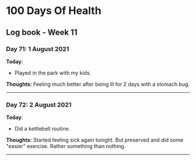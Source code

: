 # 100 Days Of Health

## Log book - Week 11

### Day 71: 1 August 2021

**Today**:

* Played in the park with my kids.

**Thoughts:** Feeling much better after being ill for 2 days with a stomach bug.

---

### Day 72: 2 August 2021

**Today**:

* Did a kettlebell routine.

**Thoughts:** Started feeling sick again tonight. But preserved and did some "easier" exercise. Rather something than nothing.

---
